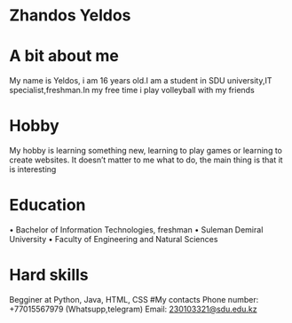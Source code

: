 # Zhandos Yeldos
# A bit about me
My name is Yeldos, i am 16 years old.I am a student in SDU university,IT specialist,freshman.In my free time i play volleyball with my friends

# Hobby
My hobby is learning something new, learning to play games or learning to create websites. It doesn’t matter to me what to do, the main thing is that it is interesting
# Education
 • Bachelor of Information Technologies, freshman
 •   Suleman Demiral University
 •   Faculty of Engineering and Natural Sciences

# Hard skills
Begginer at Python, Java, HTML, CSS
#My contacts 
Phone number: +77015567979 (Whatsupp,telegram)
Email: 230103321@sdu.edu.kz

